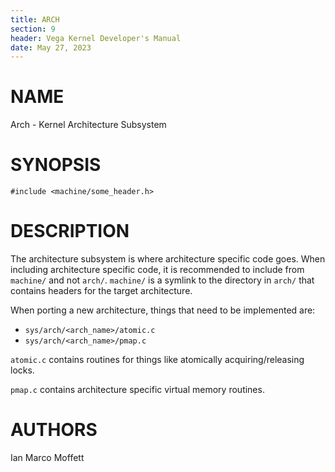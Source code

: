 ```yaml
---
title: ARCH
section: 9
header: Vega Kernel Developer's Manual
date: May 27, 2023
---
```


# NAME
Arch - Kernel Architecture Subsystem

# SYNOPSIS
```
#include <machine/some_header.h>
```

# DESCRIPTION
The architecture subsystem is where architecture specific code
goes. When including architecture specific code, it is recommended
to include from ``machine/`` and not ``arch/``. ``machine/`` is
a symlink to the directory in ``arch/`` that contains headers
for the target architecture.

When porting a new architecture, things that need to
be implemented are:

- ``sys/arch/<arch_name>/atomic.c``
- ``sys/arch/<arch_name>/pmap.c``

``atomic.c`` contains routines for things like atomically
acquiring/releasing locks.

``pmap.c`` contains architecture specific virtual
memory routines.

# AUTHORS
Ian Marco Moffett
